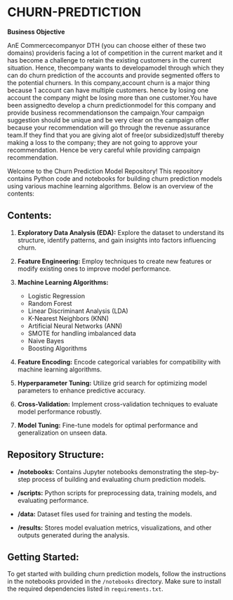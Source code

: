 # CHURN-PREDTICTION

**Business Objective**

AnE Commercecompanyor DTH (you can choose either of these two domains) provideris facing a lot of competition in the current market and it has become a challenge to retain the existing customers in the current situation. Hence, thecompany wants to developamodel through which they can do churn prediction of the accounts and provide segmented offers to the potential churners. In this company,account churn is a major thing because 1 account can have multiple customers. hence by losing one account the company might be losing more than one customer.You have been assignedto develop a churn predictionmodel for this company and provide business recommendationson the campaign.Your campaign suggestion should be unique and be very clear on the campaign offer because your recommendation will go through the revenue assurance team.If they find that you are giving alot of free(or subsidized)stuff thereby making a loss to the company; they are not going to approve your recommendation. Hence be very careful while providing campaign recommendation.


Welcome to the Churn Prediction Model Repository! This repository contains Python code and notebooks for building churn prediction models using various machine learning algorithms. Below is an overview of the contents:

## Contents:

1. **Exploratory Data Analysis (EDA):** Explore the dataset to understand its structure, identify patterns, and gain insights into factors influencing churn.

2. **Feature Engineering:** Employ techniques to create new features or modify existing ones to improve model performance.

3. **Machine Learning Algorithms:**
   - Logistic Regression
   - Random Forest
   - Linear Discriminant Analysis (LDA)
   - K-Nearest Neighbors (KNN)
   - Artificial Neural Networks (ANN)
   - SMOTE for handling imbalanced data
   - Naive Bayes
   - Boosting Algorithms

4. **Feature Encoding:** Encode categorical variables for compatibility with machine learning algorithms.

5. **Hyperparameter Tuning:** Utilize grid search for optimizing model parameters to enhance predictive accuracy.

6. **Cross-Validation:** Implement cross-validation techniques to evaluate model performance robustly.

7. **Model Tuning:** Fine-tune models for optimal performance and generalization on unseen data.

## Repository Structure:

- **/notebooks:** Contains Jupyter notebooks demonstrating the step-by-step process of building and evaluating churn prediction models.

- **/scripts:** Python scripts for preprocessing data, training models, and evaluating performance.

- **/data:** Dataset files used for training and testing the models.

- **/results:** Stores model evaluation metrics, visualizations, and other outputs generated during the analysis.

## Getting Started:

To get started with building churn prediction models, follow the instructions in the notebooks provided in the `/notebooks` directory. Make sure to install the required dependencies listed in `requirements.txt`.

